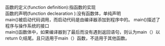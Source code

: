 函数的定义(function definition):指函数的实现   
函数的声明(function declearation ):没有函数体，单纯声明   
main()被启动代码调用，而启动代码是由编译器添加到程序中的。
main()描述了程序与操作系统的接口  
main()函数体中，如果编译器到了最后而没有遇到返回语句，则认为main（）以return 0;结尾。且只适用于main（）函数，不适用于其他函数。
